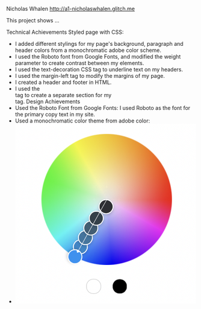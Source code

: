 Nicholas Whalen http://a1-nicholaswhalen.glitch.me

This project shows ...

Technical Achievements
Styled page with CSS: 
- I added different stylings for my page's background, paragraph and header colors from a monochromatic adobe color scheme.
- I used the Roboto font from Google Fonts, and modified the weight parameter to create contrast between my elements.
- I used the text-decoration CSS tag to underline text on my headers.
- I used the margin-left tag to modify the margins of my page. 
- I created a header and footer in HTML.
- I used the <div> tag to create a separate section for my <footer> tag.
Design Achievements
- Used the Roboto Font from Google Fonts: I used Roboto as the font for the primary copy text in my site.
- Used a monochromatic color theme from adobe color:
- ![alt text](Images/colorwheel.png)
